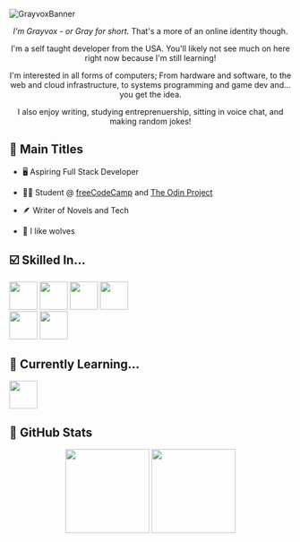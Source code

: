 ![GrayvoxBanner](https://github.com/Grayvox/Grayvox/assets/144566632/12444032-824b-4fe6-b16a-f04a1776e7dd)

<p align="center"><em>I'm Grayvox - or Gray for short.</em> That's a more of an online identity though.</p>
<p align="center">I'm a self taught developer from the USA. You'll likely not see much on here right now because I'm still learning!</p>
<p align="center">I'm interested in all forms of computers; From hardware and software, to the web and cloud infrastructure, to systems programming and game dev and... you get the idea.</p>
<p align="center">I also enjoy writing, studying entreprenuership, sitting in voice chat, and making random jokes!</p>

## 📌 Main Titles

- 🖥️ Aspiring Full Stack Developer

- 👨‍🎓 Student @ [freeCodeCamp](https://www.freecodecamp.org/) and [The Odin Project](https://www.theodinproject.com)

- 🪶 Writer of Novels and Tech

- 🐺 I like wolves

## ☑️ Skilled In...

<div id="skilled-in">
  <div id="languages">
    <img height="50" width="auto" src="https://cdn.jsdelivr.net/gh/devicons/devicon/icons/html5/html5-plain.svg" />
    <img height="50" width="auto" src="https://cdn.jsdelivr.net/gh/devicons/devicon/icons/css3/css3-plain.svg" />
    <img height="50" width="auto" src="https://cdn.jsdelivr.net/gh/devicons/devicon/icons/javascript/javascript-original.svg" />
    <img height="50" width="auto" src="https://cdn.jsdelivr.net/gh/devicons/devicon/icons/java/java-original.svg" />
  </div>

  <div class="front-end-frameworks">
    
  </div>
  
  <div class="back-end-frameworks">
    <img height="50" width="auto" src="https://cdn.jsdelivr.net/gh/devicons/devicon/icons/discordjs/discordjs-plain.svg" />
    <img height="50" width="auto" src="https://cdn.jsdelivr.net/gh/devicons/devicon/icons/nodejs/nodejs-original.svg" />
  </div>
</div>

## 📝 Currently Learning...
<img height="50" width="auto" src="https://cdn.jsdelivr.net/gh/devicons/devicon/icons/javascript/javascript-original.svg" />

## 🎲 GitHub Stats

<div align="center">
  <img height="150" width="auto" src="https://github-readme-stats.vercel.app/api?username=Grayvox&theme=algolia&show_icons=true&hide_border=true&count_private=true">
  <img height="150" width="auto" src="https://github-readme-stats.vercel.app/api/top-langs/?username=Grayvox&theme=algolia&show_icons=true&hide_border=true&layout=compact">
</div>


